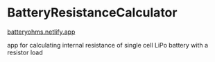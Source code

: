
# BatteryResistanceCalculator

[batteryohms.netlify.app](url)

app for calculating internal resistance of single cell LiPo battery with a resistor load
